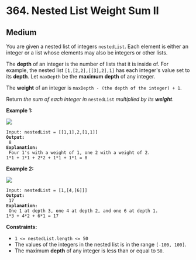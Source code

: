 # 364. Nested List Weight Sum II

## Medium



You are given a nested list of integers `nestedList`. Each element is either an integer or a list whose elements may also be integers or other lists.

The **depth** of an integer is the number of lists that it is inside of. For example, the nested list `[1,[2,2],[[3],2],1]` has each integer's value set to its **depth**. Let `maxDepth` be the **maximum depth** of any integer.

The **weight** of an integer is `maxDepth - (the depth of the integer) + 1`.

Return _the sum of each integer in_ `nestedList` _multiplied by its **weight**_.

&#x20;

**Example 1:**

![](https://assets.leetcode.com/uploads/2021/03/27/nestedlistweightsumiiex1.png)

<pre><code>Input: nestedList = [[1,1],2,[1,1]]
<strong>Output:
</strong> 8
<strong>Explanation:
</strong> Four 1's with a weight of 1, one 2 with a weight of 2.
1*1 + 1*1 + 2*2 + 1*1 + 1*1 = 8
</code></pre>

**Example 2:**

![](https://assets.leetcode.com/uploads/2021/03/27/nestedlistweightsumiiex2.png)

<pre><code>Input: nestedList = [1,[4,[6]]]
<strong>Output:
</strong> 17
<strong>Explanation:
</strong> One 1 at depth 3, one 4 at depth 2, and one 6 at depth 1.
1*3 + 4*2 + 6*1 = 17
</code></pre>

&#x20;

**Constraints:**

* `1 <= nestedList.length <= 50`
* The values of the integers in the nested list is in the range `[-100, 100]`.
* The maximum **depth** of any integer is less than or equal to `50`.
